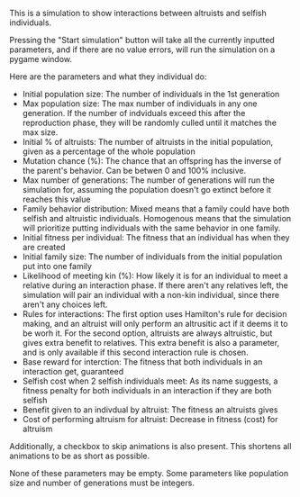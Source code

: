 This is a simulation to show interactions between altruists and selfish individuals.

Pressing the "Start simulation" button will take all the currently inputted parameters, and if there are no value errors, will run the simulation on a pygame window.

Here are the parameters and what they individual do:

- Initial population size: The number of individuals in the 1st generation
- Max population size: The max number of individuals in any one generation. If the number of indviduals exceed this after the reproduction phase, they will be randomly culled until it matches the max size.
- Initial % of altruists: The number of altruists in the initial population, given as a percentage of the whole population
- Mutation chance (%): The chance that an offspring has the inverse of the parent's behavior. Can be betwen 0 and 100% inclusive.
- Max number of generations: The number of generations will run the simulation for, assuming the population doesn't go extinct before it reaches this value
- Family behavior distribution: Mixed means that a family could have both selfish and altruistic individuals. Homogenous means that the simulation will prioritize putting individuals with the same behavior in one family.
- Initial fitness per individual: The fitness that an individual has when they are created
- Initial family size: The number of individuals from the initial population put into one family
- Likelihood of meeting kin (%): How likely it is for an individual to meet a relative during an interaction phase. If there aren't any relatives left, the simulation will pair an individual with a non-kin individual, since there aren't any choices left.
- Rules for interactions: The first option uses Hamilton's rule for decision making, and an altruist will only perform an altrusitic act if it deems it to be worh it. For the second option, altruists are always altruistic, but gives extra benefit to relatives. This extra benefit is also a parameter, and is only available if this second interaction rule is chosen.
- Base reward for interction: The fitness that both individuals in an interaction get, guaranteed
- Selfish cost when 2 selfish individuals meet: As its name suggests, a fitness penalty for both individuals in an interaction if they are both selfish
- Benefit given to an indivdual by altruist: The fitness an altruists gives
- Cost of performing altruism for altruist: Decrease in fitness (cost) for altruism

 Additionally, a checkbox to skip animations is also present. This shortens all animations to be as short as possible.

 None of these parameters may be empty. Some parameters like population size and number of generations must be integers.
